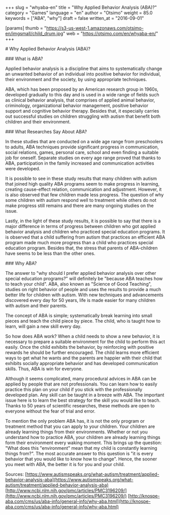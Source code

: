 +++
slug = "whyaba-en"
title = "Why Applied Behavior Analysis (ABA)?"
category = "Games"
language = "en"
author = "Otsimo"
weight = 85.0
keywords = ["ABA", "why"]
draft = false
written_at = "2016-09-01"

[params]
thumb = "https://s3-us-west-1.amazonaws.com/otsimo-en/imgsmall/child_drum.jpg"
web = "https://otsimo.com/en/whyaba-en/"
+++

# Why Applied Behavior Analysis (ABA)?

### What is ABA?

Applied behavior analysis is a discipline that aims to systematically change an unwanted behavior of an individual into positive behavior for individual, their environment and the society, by using appropriate techniques.

ABA, which has been proposed by an American research group in 1960s, developed gradually to this day and is used in a wide range of fields such as clinical behavior analysis, that comprises of applied animal behavior, criminology, organizational behavior management, positive behavior support and cognitive behavior therapy. Besides that, it especially carries out successful studies on children struggling with autism that benefit both children and their environment.

### What Researches Say About ABA?

In these studies that are conducted on a wide age range from preschoolers to adults, ABA techniques provide significant progress in communication, social relations, games, personal care, school and even finding a suitable job for oneself. Separate studies on every age range proved that thanks to ABA, participation in the family increased and communication activities were developed.

It is possible to see in these study results that many children with autism that joined high quality ABA programs seem to make progress in learning, creating cause-effect relation, communication and adjustment. However, it is also observed that few children made less progress. The question of why some children with autism respond well to treatment while others do not make progress still remains and there are many ongoing studies on the issue.

Lastly, in the light of these study results, it is possible to say that there is a major difference in terms of progress between children who got applied behavior analysis and children who practiced special education programs. It is observed that a child suffering from autism that practices an efficient ABA program made much more progress than a child who practices special education program. Besides that, the stress that parents of ABA-children have seems to be less than the other ones.

### Why ABA?

The answer to &quot;why should I prefer applied behavior analysis over other special education programs?&quot; will definitely be &quot;because ABA teaches how to teach your child&quot;. ABA, also known as &quot;Science of Good Teaching&quot;, studies on right behavior of people and uses the results to provide a much better life for children with autism. With new techniques and advancements discovered every day for 50 years, life is made easier for many children with autism and their parents.

The concept of ABA is simple; systematically break learning into small pieces and teach the child piece by piece. The child, who is taught how to learn, will gain a new skill every day.

So how does ABA work? When a child needs to show a new behavior, it is necessary to prepare a suitable environment for the child to perform this act easily. Once the child exhibits the behavior, by reinforcing with positive rewards he should be further encouraged. The child learns more efficient ways to get what he wants and the parents are happier with their child that exhibits socially appropriate behavior and has developed communication skills. Thus, ABA is win for everyone.

Although it seems complicated, many procedural advices in ABA can be applied by people that are not professionals. You can learn how to easily practice this plan on your child if you stick with the professionally developed plan. Any skill can be taught in a breeze with ABA. The important issue here is to learn the best strategy for the skill you would like to teach. Thanks to 50 years of scientific researches, these methods are open to everyone without the fear of trial and error.

To mention the only problem ABA has, it is not the only program or treatment method that you can apply to your children. Your children are already learning things from their environments. Whether or not you understand how to practice ABA, your children are already learning things form their environment every waking moment. This brings up the question: &quot;What does this &quot;environment&quot; mean that my child is constantly learning things from?&quot;. The most accurate answer to this question is &quot;it is every behavior that you would like to know how to change&quot;. Hence, the sooner you meet with ABA, the better it is for you and your child.

Sources:
[https://www.autismspeaks.org/what-autism/treatment/applied-behavior-analysis-aba](https://www.autismspeaks.org/what-autism/treatment/applied-behavior-analysis-aba)
[http://www.ncbi.nlm.nih.gov/pmc/articles/PMC3196209/](http://www.ncbi.nlm.nih.gov/pmc/articles/PMC3196209/)
[http://knospe-aba.com/cms/us/aba-info/general-info/why-aba.html](http://knospe-aba.com/cms/us/aba-info/general-info/why-aba.html)
